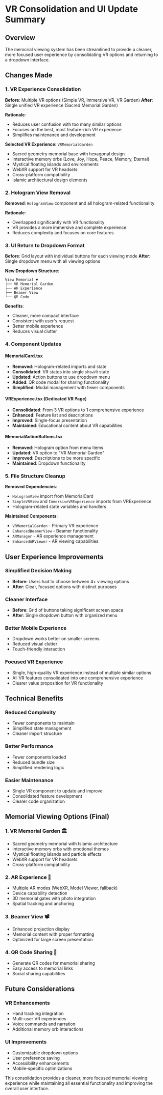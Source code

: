 # VR Consolidation and UI Update Summary

## Overview
The memorial viewing system has been streamlined to provide a cleaner, more focused user experience by consolidating VR options and returning to a dropdown interface.

## Changes Made

### 1. VR Experience Consolidation
**Before**: Multiple VR options (Simple VR, Immersive VR, VR Garden)
**After**: Single unified VR experience (Sacred Memorial Garden)

**Rationale**: 
- Reduces user confusion with too many similar options
- Focuses on the best, most feature-rich VR experience
- Simplifies maintenance and development

**Selected VR Experience**: `VRMemorialGarden`
- Sacred geometry memorial base with hexagonal design
- Interactive memory orbs (Love, Joy, Hope, Peace, Memory, Eternal)
- Mystical floating islands and environments
- WebXR support for VR headsets
- Cross-platform compatibility
- Islamic architectural design elements

### 2. Hologram View Removal
**Removed**: `HologramView` component and all hologram-related functionality

**Rationale**:
- Overlapped significantly with VR functionality
- VR provides a more immersive and complete experience
- Reduces complexity and focuses on core features

### 3. UI Return to Dropdown Format
**Before**: Grid layout with individual buttons for each viewing mode
**After**: Single dropdown menu with all viewing options

**New Dropdown Structure**:
```
View Memorial ▼
├── VR Memorial Garden
├── AR Experience  
├── Beamer View
└── QR Code
```

**Benefits**:
- Cleaner, more compact interface
- Consistent with user's request
- Better mobile experience
- Reduces visual clutter

### 4. Component Updates

#### MemorialCard.tsx
- **Removed**: Hologram-related imports and state
- **Consolidated**: VR states into single `showVR` state
- **Updated**: Action buttons to use dropdown menu
- **Added**: QR code modal for sharing functionality
- **Simplified**: Modal management with fewer components

#### VRExperience.tsx (Dedicated VR Page)
- **Consolidated**: From 3 VR options to 1 comprehensive experience
- **Enhanced**: Feature list and descriptions
- **Improved**: Single-focus presentation
- **Maintained**: Educational content about VR capabilities

#### MemorialActionButtons.tsx
- **Removed**: Hologram option from menu items
- **Updated**: VR option to "VR Memorial Garden"
- **Improved**: Descriptions to be more specific
- **Maintained**: Dropdown functionality

### 5. File Structure Cleanup

**Removed Dependencies**:
- `HologramView` import from MemorialCard
- `SimpleVRView` and `ImmersiveVRExperience` imports from VRExperience
- Hologram-related state variables and handlers

**Maintained Components**:
- `VRMemorialGarden` - Primary VR experience
- `EnhancedBeamerView` - Beamer functionality
- `ARManager` - AR experience management
- `EnhancedARViewer` - AR viewing capabilities

## User Experience Improvements

### Simplified Decision Making
- **Before**: Users had to choose between 4+ viewing options
- **After**: Clear, focused options with distinct purposes

### Cleaner Interface
- **Before**: Grid of buttons taking significant screen space
- **After**: Single dropdown button with organized menu

### Better Mobile Experience
- Dropdown works better on smaller screens
- Reduced visual clutter
- Touch-friendly interaction

### Focused VR Experience
- Single, high-quality VR experience instead of multiple similar options
- All VR features consolidated into one comprehensive experience
- Clearer value proposition for VR functionality

## Technical Benefits

### Reduced Complexity
- Fewer components to maintain
- Simplified state management
- Cleaner import structure

### Better Performance
- Fewer components loaded
- Reduced bundle size
- Simplified rendering logic

### Easier Maintenance
- Single VR component to update and improve
- Consolidated feature development
- Clearer code organization

## Memorial Viewing Options (Final)

### 1. VR Memorial Garden 🏛️
- Sacred geometry memorial with Islamic architecture
- Interactive memory orbs with emotional themes
- Mystical floating islands and particle effects
- WebXR support for VR headsets
- Cross-platform compatibility

### 2. AR Experience 📱
- Multiple AR modes (WebXR, Model Viewer, fallback)
- Device capability detection
- 3D memorial gates with photo integration
- Spatial tracking and anchoring

### 3. Beamer View 📽️
- Enhanced projection display
- Memorial content with proper formatting
- Optimized for large screen presentation

### 4. QR Code Sharing 📱
- Generate QR codes for memorial sharing
- Easy access to memorial links
- Social sharing capabilities

## Future Considerations

### VR Enhancements
- Hand tracking integration
- Multi-user VR experiences
- Voice commands and narration
- Additional memory orb interactions

### UI Improvements
- Customizable dropdown options
- User preference saving
- Accessibility enhancements
- Mobile-specific optimizations

This consolidation provides a cleaner, more focused memorial viewing experience while maintaining all essential functionality and improving the overall user interface.
